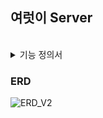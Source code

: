 ## 여럿이 Server
<br>
<details>
<summary>기능 정의서</summary>
<div markdown="1">       

![여럿이 기능 정의서 - Google Docs-1](https://user-images.githubusercontent.com/56336436/214903763-dcd18643-7a8e-4e5a-b5a6-59addbbc8c49.png)
![여럿이 기능 정의서 - Google Docs-2](https://user-images.githubusercontent.com/56336436/214903584-9333c3d2-6e46-438c-a505-59ef929c6db7.png)
![여럿이 기능 정의서 - Google Docs-3](https://user-images.githubusercontent.com/56336436/214903594-8a7cdb71-babb-4218-9511-9f125a613d5f.png)

</div>
</details>


### ERD
![ERD_V2](https://user-images.githubusercontent.com/56336436/214897140-5edb3b74-0396-48f5-be92-80ee3ea16bdc.png)
